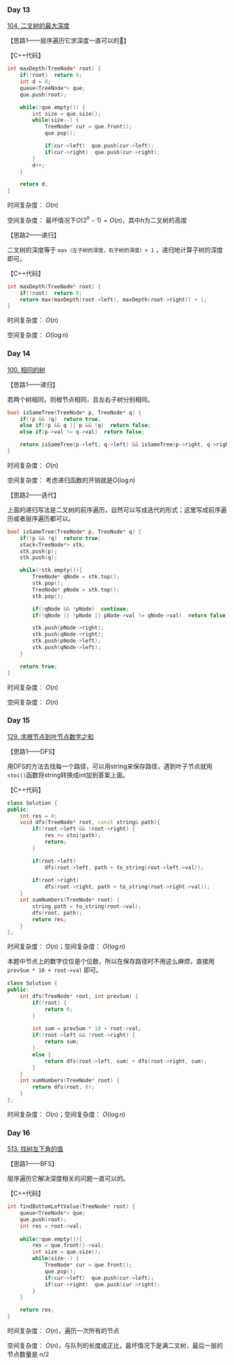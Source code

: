 ### Day 13

[104. 二叉树的最大深度](https://leetcode-cn.com/problems/maximum-depth-of-binary-tree/)

【思路1——层序遍历它求深度一直可以的🙂】

【C++代码】

```c++
int maxDepth(TreeNode* root) {
    if(!root)  return 0;
    int d = 0;
    queue<TreeNode*> que;
    que.push(root);

    while(!que.empty()) {
        int size = que.size();
        while(size--) {
            TreeNode* cur = que.front();
            que.pop();

            if(cur->left)  que.push(cur->left);
            if(cur->right)  que.push(cur->right);
        }
        d++;
    }

    return d;
}
```

时间复杂度： $O(n)$

空间复杂度： 最坏情况下$O(2^h-1)=O(n)$，其中$h$为二叉树的高度

【思路2——递归】

二叉树的深度等于 `max（左子树的深度，右子树的深度）+ 1` ，递归地计算子树的深度即可。

【C++代码】

```c++
int maxDepth(TreeNode* root) {
    if(!root)  return 0;
    return max(maxDepth(root->left), maxDepth(root->right)) + 1;
}
```

时间复杂度： $O(n)$

空间复杂度： $O(\log n)$

### Day 14

[100. 相同的树](https://leetcode-cn.com/problems/same-tree/)

【思路1——递归】

若两个树相同，则根节点相同，且左右子树分别相同。

```c++
bool isSameTree(TreeNode* p, TreeNode* q) {
    if(!p && !q)  return true;
    else if(!p && q || p && !q)  return false;
    else if(p->val != q->val)  return false;

    return isSameTree(p->left, q->left) && isSameTree(p->right, q->right);
}
```

时间复杂度： $O(n)$

空间复杂度： 考虑递归函数的开销就是$O(\log n)$

【思路2——迭代】

上面的递归写法是二叉树的前序遍历，自然可以写成迭代的形式；这里写成前序遍历或者层序遍历都可以。

```c++
bool isSameTree(TreeNode* p, TreeNode* q) {
    if(!p && !q)  return true;
    stack<TreeNode*> stk;
    stk.push(p);
    stk.push(q);

    while(!stk.empty()){
        TreeNode* qNode = stk.top();
        stk.pop();
        TreeNode* pNode = stk.top();
        stk.pop();

        if(!qNode && !pNode)  continue;
        if(!qNode || !pNode || pNode->val != qNode->val)  return false;

        stk.push(pNode->right);
        stk.push(qNode->right);
        stk.push(pNode->left);
        stk.push(qNode->left);
    }

    return true;
}
```

时间复杂度： $O(n)$

空间复杂度： $O(n)$

### Day 15

[129. 求根节点到叶节点数字之和](https://leetcode-cn.com/problems/sum-root-to-leaf-numbers/)


【思路1——DFS】

用DFS的方法去找每一个路径，可以用string来保存路径，遇到叶子节点就用`stoi()`函数将string转换成int加到答案上面。

【C++代码】

```c++
class Solution {
public:
    int res = 0;
    void dfs(TreeNode* root, const string& path){
        if(!root->left && !root->right) {
            res += stoi(path);
            return;
        }

        if(root->left)
            dfs(root->left, path + to_string(root->left->val));
            
        if(root->right)
            dfs(root->right, path + to_string(root->right->val));
    }
    int sumNumbers(TreeNode* root) {
        string path = to_string(root->val);
        dfs(root, path);
        return res;
    }
};
```

时间复杂度： $O(n)$；空间复杂度： $O(\log n)$

本题中节点上的数字仅仅是个位数，所以在保存路径时不用这么麻烦，直接用 `prevSum * 10 + root->val` 即可。

```c++
class Solution {
public:
    int dfs(TreeNode* root, int prevSum) {
        if(!root) {
            return 0;
        }
        
        int sum = prevSum * 10 + root->val;
        if(!root->left && !root->right) {
            return sum;
        }
        else {
            return dfs(root->left, sum) + dfs(root->right, sum);
        }
    }
    int sumNumbers(TreeNode* root) {
        return dfs(root, 0);
    }
};
```

时间复杂度： $O(n)$；空间复杂度： $O(\log n)$

### Day 16

[513. 找树左下角的值
](https://leetcode-cn.com/problems/find-bottom-left-tree-value/)

【思路1——BFS】

层序遍历它解决深度相关的问题一直可以的。

【C++代码】

```c++
int findBottomLeftValue(TreeNode* root) {
    queue<TreeNode*> que;
    que.push(root);
    int res = root->val;
    
    while(!que.empty()){
        res = que.front()->val;
        int size = que.size();
        while(size--) {
            TreeNode* cur = que.front();
            que.pop();
            if(cur->left)  que.push(cur->left);
            if(cur->right)  que.push(cur->right);
        }
    }

    return res;
}
```

时间复杂度： $O(n)$，遍历一次所有的节点

空间复杂度： $O(n)$，与队列的长度成正比，最坏情况下是满二叉树，最后一层的节点数量是 $n/2$


